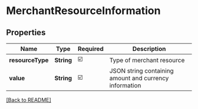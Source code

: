 # MerchantResourceInformation
## Properties

| Name | Type | Required | Description |
| ------------- | ------------- | ------------- | ------------- |
| **resourceType** | **String** | ☑️ | Type of merchant resource |
| **value** | **String** | ☑️ | JSON string containing amount and currency information |

[[Back to README]](../../../../README.md)
